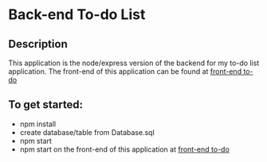 # Back-end To-do List


## Description

This application is the node/express version of the backend for my to-do list application. The front-end of this application can be found at [front-end to-do](https://github.com/jothoudt/frontend-to-do)

To get started:
---

- npm install
- create database/table from Database.sql
- npm start 
- npm start on the front-end of this application at [front-end to-do](https://github.com/jothoudt/frontend-to-do)

